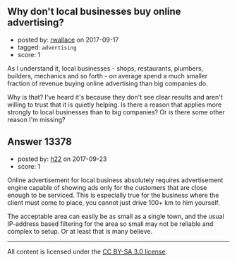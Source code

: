 ## Why don't local businesses buy online advertising?

- posted by: [rwallace](https://stackexchange.com/users/19529/rwallace) on 2017-09-17
- tagged: `advertising`
- score: 1

As I understand it, local businesses - shops, restaurants, plumbers, builders, mechanics and so forth - on average spend a much smaller fraction of revenue buying online advertising than big companies do.

Why is that? I've heard it's because they don't see clear results and aren't willing to trust that it is quietly helping. Is there a reason that applies more strongly to local businesses than to big companies? Or is there some other reason I'm missing?


## Answer 13378

- posted by: [h22](https://stackexchange.com/users/167824/h22) on 2017-09-23
- score: 1

Online advertisement for local business absolutely requires advertisement engine capable of showing ads only for the customers that are close enough to be serviced. This is especially true for the business where the client must come to place, you cannot just drive 100+ km to him yourself.

The acceptable area can easily be as small as a single town, and the usual IP-address based filtering for the area so small may not be reliable and complex to setup. Or at least that is many believe.



---

All content is licensed under the [CC BY-SA 3.0 license](https://creativecommons.org/licenses/by-sa/3.0/).

